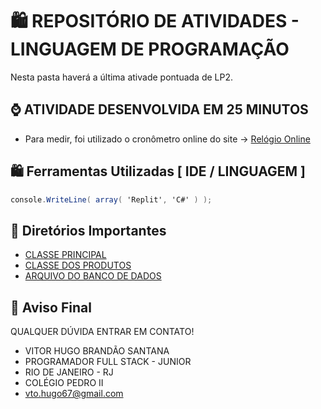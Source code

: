 # 🛍️ REPOSITÓRIO DE ATIVIDADES - LINGUAGEM DE PROGRAMAÇÃO 

Nesta pasta haverá a última ativade pontuada de LP2.


## ⌚ ATIVIDADE DESENVOLVIDA EM 25 MINUTOS 
- Para medir, foi utilizado o cronômetro online do site -> [Relógio Online](https://relogioonline.com.br/cronometro)

## 🛍️ Ferramentas Utilizadas [ IDE / LINGUAGEM ] 
```c#
console.WriteLine( array( 'Replit', 'C#' ) );
```

## 📌 Diretórios Importantes

- [CLASSE PRINCIPAL](main.cs)
- [CLASSE DOS PRODUTOS](Produto.cs)
- [ARQUIVO DO BANCO DE DADOS](banco.db)


## 🚪 Aviso Final

QUALQUER DÚVIDA ENTRAR EM CONTATO!

- VITOR HUGO BRANDÃO SANTANA
- PROGRAMADOR FULL STACK - JUNIOR
- RIO DE JANEIRO - RJ
- COLÉGIO PEDRO II 
- vto.hugo67@gmail.com
